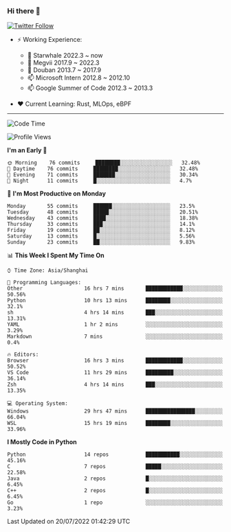 ### Hi there 👋

[![Twitter Follow](https://img.shields.io/twitter/follow/tianweidut?style=social)](https://twitter.com/tianweidut)

- ⚡ Working Experience:
  - 🔭 Starwhale 2022.3 ~ now
  - 🌱 Megvii 2017.9 ~ 2022.3
  - 🌱 Douban 2013.7 ~ 2017.9
  - 📫 Microsoft Intern 2012.8 ~ 2012.10
  - 📫 Google Summer of Code 2012.3 ~ 2013.3

- ❤️ Current Learning: Rust, MLOps, eBPF

---
<!--START_SECTION:waka-->
![Code Time](http://img.shields.io/badge/Code%20Time-0%20secs-blue)

![Profile Views](http://img.shields.io/badge/Profile%20Views-0-blue)

**I'm an Early 🐤** 

```text
🌞 Morning    76 commits     ████████░░░░░░░░░░░░░░░░░   32.48% 
🌆 Daytime    76 commits     ████████░░░░░░░░░░░░░░░░░   32.48% 
🌃 Evening    71 commits     ███████░░░░░░░░░░░░░░░░░░   30.34% 
🌙 Night      11 commits     █░░░░░░░░░░░░░░░░░░░░░░░░   4.7%

```
📅 **I'm Most Productive on Monday** 

```text
Monday       55 commits     ██████░░░░░░░░░░░░░░░░░░░   23.5% 
Tuesday      48 commits     █████░░░░░░░░░░░░░░░░░░░░   20.51% 
Wednesday    43 commits     ████░░░░░░░░░░░░░░░░░░░░░   18.38% 
Thursday     33 commits     ███░░░░░░░░░░░░░░░░░░░░░░   14.1% 
Friday       19 commits     ██░░░░░░░░░░░░░░░░░░░░░░░   8.12% 
Saturday     13 commits     █░░░░░░░░░░░░░░░░░░░░░░░░   5.56% 
Sunday       23 commits     ██░░░░░░░░░░░░░░░░░░░░░░░   9.83%

```


📊 **This Week I Spent My Time On** 

```text
⌚︎ Time Zone: Asia/Shanghai

💬 Programming Languages: 
Other                    16 hrs 7 mins       ████████████░░░░░░░░░░░░░   50.56% 
Python                   10 hrs 13 mins      ████████░░░░░░░░░░░░░░░░░   32.1% 
sh                       4 hrs 14 mins       ███░░░░░░░░░░░░░░░░░░░░░░   13.31% 
YAML                     1 hr 2 mins         ░░░░░░░░░░░░░░░░░░░░░░░░░   3.29% 
Markdown                 7 mins              ░░░░░░░░░░░░░░░░░░░░░░░░░   0.4%

🔥 Editors: 
Browser                  16 hrs 3 mins       ████████████░░░░░░░░░░░░░   50.52% 
VS Code                  11 hrs 29 mins      █████████░░░░░░░░░░░░░░░░   36.14% 
Zsh                      4 hrs 14 mins       ███░░░░░░░░░░░░░░░░░░░░░░   13.35%

💻 Operating System: 
Windows                  29 hrs 47 mins      ████████████████░░░░░░░░░   66.04% 
WSL                      15 hrs 19 mins      ████████░░░░░░░░░░░░░░░░░   33.96%

```

**I Mostly Code in Python** 

```text
Python                   14 repos            ███████████░░░░░░░░░░░░░░   45.16% 
C                        7 repos             █████░░░░░░░░░░░░░░░░░░░░   22.58% 
Java                     2 repos             █░░░░░░░░░░░░░░░░░░░░░░░░   6.45% 
C++                      2 repos             █░░░░░░░░░░░░░░░░░░░░░░░░   6.45% 
Go                       1 repo              ░░░░░░░░░░░░░░░░░░░░░░░░░   3.23%

```



 Last Updated on 20/07/2022 01:42:29 UTC
<!--END_SECTION:waka-->